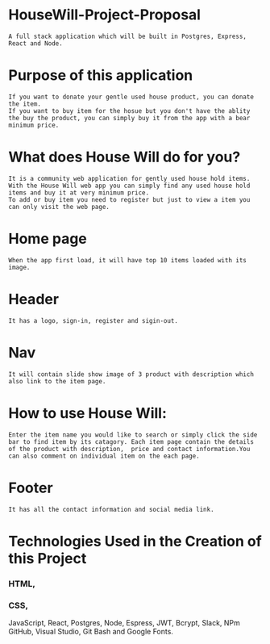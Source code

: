 # HouseWill-Project-Proposal
    A full stack application which will be built in Postgres, Express, React and Node.
# Purpose of this application
    If you want to donate your gentle used house product, you can donate the item. 
    If you want to buy item for the hosue but you don't have the ablity the buy the product, you can simply buy it from the app with a bear minimum price. 

# What does House Will do for you?
    It is a community web application for gently used house hold items. With the House Will web app you can simply find any used house hold items and buy it at very minimum price. 
    To add or buy item you need to register but just to view a item you can only visit the web page.
# Home page
    When the app first load, it will have top 10 items loaded with its image.
# Header
    It has a logo, sign-in, register and sigin-out.
# Nav
    It will contain slide show image of 3 product with description which also link to the item page. 
# How to use House Will:
    Enter the item name you would like to search or simply click the side bar to find item by its catagory. Each item page contain the details of the product with description,  price and contact information.You can also comment on individual item on the each page.
# Footer
    It has all the contact information and social media link. 
    
# Technologies Used in the Creation of this Project

### HTML,

### CSS,
JavaScript,
React,
Postgres,
Node,
Espress,
JWT,
Bcrypt,
Slack,
NPm
GitHub,
Visual Studio, 
Git Bash and
Google Fonts.

